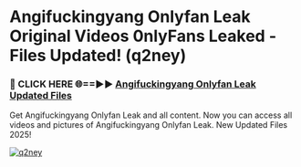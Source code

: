 # Angifuckingyang Onlyfan Leak Original Videos 0nlyFans Leaked - Files Updated! (q2ney)

<h3>🔴 CLICK HERE 🌐==►► <a href="https://tinyurl.com/ms9xzufz" rel="nofollow">Angifuckingyang Onlyfan Leak Updated Files</a></h3>

Get Angifuckingyang Onlyfan Leak and all content. Now you can access all videos and pictures of Angifuckingyang Onlyfan Leak. New Updated Files 2025!

[![q2ney](https://i.imgur.com/ppqm5kG.gif)](https://tinyurl.com/ms9xzufz)
